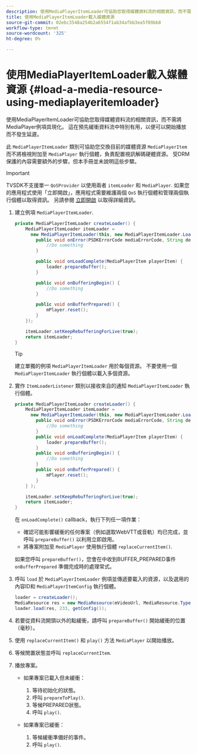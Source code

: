 ```yaml
---
description: 使用MediaPlayerItemLoader可協助您取得媒體資料流的相關資訊，而不需將MediaPlayer例項具現化。 這在預先緩衝資料流中特別有用，以便可以開始播放而不發生延遲。
title: 使用MediaPlayerItemLoader載入媒體資源
source-git-commit: 02ebc3548a254b2a6554f1ab34afbb3ea5f09bb8
workflow-type: tm+mt
source-wordcount: '325'
ht-degree: 0%

---
```


# 使用MediaPlayerItemLoader載入媒體資源 {#load-a-media-resource-using-mediaplayeritemloader}

使用MediaPlayerItemLoader可協助您取得媒體資料流的相關資訊，而不需將MediaPlayer例項具現化。 這在預先緩衝資料流中特別有用，以便可以開始播放而不發生延遲。

此 `MediaPlayerItemLoader` 類別可協助您交換目前的媒體資源 `MediaPlayerItem` 而不將檢視附加至 `MediaPlayer` 執行個體，負責配置視訊解碼硬體資源。 受DRM保護的內容需要額外的步驟，但本手冊並未說明這些步驟。

>[!IMPORTANT]
>
>TVSDK不支援單一 `QoSProvider` 以使用兩者 `itemLoader` 和 `MediaPlayer`. 如果您的應用程式使用「立即開啟」，應用程式需要維護兩個 `QoS` 執行個體和管理兩個執行個體以取得資訊。 另請參閱  [立即開啟](../../content-playback-options/buffering-configuration/c-psdk-android-2.7-instant-on.md) 以取得詳細資訊。

1. 建立例項 `MediaPlayerItemLoader`.

   ```java
   private MediaPlayerItemLoader createLoader() { 
       MediaPlayerItemLoader itemLoader =   
         new MediaPlayerItemLoader(this, new MediaPlayerItemLoader.LoaderListener() { 
           public void onError(PSDKErrorCode mediaErrorCode, String description) { 
               //Do something 
           } 
   
           public void onLoadComplete(MediaPlayerItem playerItem) { 
               loader.prepareBuffer(); 
           } 
   
           public void onBufferingBegin() { 
               //Do something 
           } 
   
           public void onBufferPrepared() { 
               mPlayer.reset(); 
           }  
       }); 
   
       itemLoader.setKeepRebufferingForLive(true); 
       return itemLoader; 
   } 
   ```

   >[!TIP]
   >
   >建立單獨的例項 `MediaPlayerItemLoader` 用於每個資源。 不要使用一個 `MediaPlayerItemLoader` 執行個體以載入多個資源。

1. 實作 `ItemLoaderListener` 類別以接收來自的通知 `MediaPlayerItemLoader` 執行個體。

   ```java
   private MediaPlayerItemLoader createLoader() { 
       MediaPlayerItemLoader itemLoader =   
         new MediaPlayerItemLoader(this, new MediaPlayerItemLoader.LoaderListener() { 
           public void onError(PSDKErrorCode mediaErrorCode, String description) { 
               //Do something 
           } 
           public void onLoadComplete(MediaPlayerItem playerItem) { 
               loader.prepareBuffer(); 
           } 
           public void onBufferingBegin() { 
               //Do something 
           } 
           public void onBufferPrepared() { 
               mPlayer.reset(); 
           }  
       } ); 
   
       itemLoader.setKeepRebufferingForLive(true); 
       return itemLoader; 
   }
   ```

   在 `onLoadComplete()` callback，執行下列任一項作業：

   * 確認可能影響緩衝的任何專案（例如選取WebVTT或音軌）均已完成，並呼叫 `prepareBuffer()` 以利用立即啟用。
   * 將專案附加至 `MediaPlayer` 使用執行個體 `replaceCurrentItem()`.

   如果您呼叫 `prepareBuffer()`，您會在中收到BUFFER_PREPARED事件 `onBufferPrepared` 準備完成時的處理常式。

1. 呼叫 `load` 於 `MediaPlayerItemLoader` 例項並傳遞要載入的資源，以及選用的內容ID和 `MediaPlayerItemConfig` 執行個體。

   ```java
   loader = createLoader(); 
   MediaResource res = new MediaResource(mVideoUrl, MediaResource.Type.HLS, metadata); 
   loader.load(res, 233, getConfig());
   ```

1. 若要從資料流開頭以外的點緩衝，請呼叫 `prepareBuffer()` 開始緩衝的位置（毫秒）。
1. 使用 `replaceCurrentItem()` 和 `play()` 方法 `MediaPlayer` 以開始播放。
1. 等候閒置狀態並呼叫 `replaceCurrentItem`.
1. 播放專案。

   * 如果專案已載入但未緩衝：

      1. 等待初始化的狀態。
      1. 呼叫 `prepareToPlay()`.
      1. 等候PREPARED狀態。
      1. 呼叫 `play()`.

   * 如果專案已緩衝：

      1. 等候緩衝準備好的事件。
      1. 呼叫 `play()`.
